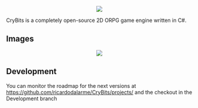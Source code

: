 <p align="center">
  <img src="http://img910.imageshack.us/img910/8273/kRm5as.png">
</p>

CryBits is a completely open-source 2D ORPG game engine written in C#. 

## Images 
<p align="center">
  <img src="https://i.ibb.co/P6CJ704/Post.jpg">
</p>

## Development 

You can monitor the roadmap for the next versions at https://github.com/ricardodalarme/CryBits/projects/ and the checkout in the Development branch
